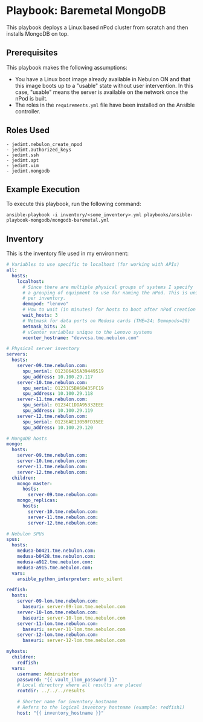 Playbook: Baremetal MongoDB
==============================

This playbook deploys a Linux based nPod cluster from scratch and then installs MongoDB on top.

Prerequisites
-------------

This playbook makes the following assumptions:
- You have a Linux boot image already available in Nebulon ON and that this image boots up to a "usable" state without user intervention. In this case, "usable" means the server is available on the network once the nPod is built.
- The roles in the `requirements.yml` file have been installed on the Ansible controller.

Roles Used
----------

    - jedimt.nebulon_create_npod
    - jedimt.authorized_keys
    - jedimt.ssh
    - jedimt.apt
    - jedimt.vim
    - jedimt.mongodb

Example Execution
-----------------

To execute this playbook, run the following command:

    ansible-playbook -i inventory/<some_inventory>.yml playbooks/ansible-playbook-mongodb/mongodb-baremetal.yml

Inventory
---------

This is the inventory file used in my environment:

```yaml
# Variables to use specific to localhost (for working with APIs)
all:
  hosts:
    localhost:
      # Since there are multiple physical groups of systems I specify
      # a grouping of equipment to use for naming the nPod. This is unique
      # per inventory.
      demopod: "lenovo"
      # How to wait (in minutes) for hosts to boot after nPod creation
      wait_hosts: 3
      # Netmask for data ports on Medusa cards (TME=24; Demopods=28)
      netmask_bits: 24
      # vCenter variables unique to the Lenovo systems
      vcenter_hostname: "devvcsa.tme.nebulon.com"

# Physical server inventory
servers:
  hosts:
    server-09.tme.nebulon.com:
      spu_serial: 012386435A39449519
      spu_address: 10.100.29.117
    server-10.tme.nebulon.com:
      spu_serial: 01231C5BA68435FC19
      spu_address: 10.100.29.118
    server-11.tme.nebulon.com:
      spu_serial: 01234C1DDA95332EEE
      spu_address: 10.100.29.119
    server-12.tme.nebulon.com:
      spu_serial: 01236AE13059FD35EE
      spu_address: 10.100.29.120

# MongoDB hosts
mongo:
  hosts:
    server-09.tme.nebulon.com:
    server-10.tme.nebulon.com:
    server-11.tme.nebulon.com:
    server-12.tme.nebulon.com:
  children:
    mongo_master:
      hosts:
        server-09.tme.nebulon.com:
    mongo_replicas:
      hosts:
        server-10.tme.nebulon.com:
        server-11.tme.nebulon.com:
        server-12.tme.nebulon.com:

# Nebulon SPUs
spus:
  hosts:
    medusa-b0421.tme.nebulon.com:
    medusa-b0428.tme.nebulon.com:
    medusa-a912.tme.nebulon.com:
    medusa-a915.tme.nebulon.com:
  vars:
    ansible_python_interpreter: auto_silent

redfish:
  hosts:
    server-09-lom.tme.nebulon.com:
      baseuri: server-09-lom.tme.nebulon.com
    server-10-lom.tme.nebulon.com:
      baseuri: server-10-lom.tme.nebulon.com
    server-11-lom.tme.nebulon.com:
      baseuri: server-11-lom.tme.nebulon.com
    server-12-lom.tme.nebulon.com:
      baseuri: server-12-lom.tme.nebulon.com

myhosts:
  children:
    redfish:
  vars:
    username: Administrator
    password: "{{ vault_ilom_password }}"
    # Local directory where all results are placed
    rootdir: ../../../results

    # Shorter name for inventory_hostname
    # Refers to the logical inventory hostname (example: redfish1)
    host: "{{ inventory_hostname }}"
```